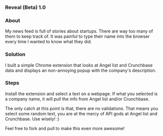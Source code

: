 ### Reveal (Beta) 1.0

### About
My news feed is full of stories about startups. There are way too many of them to keep track of. It was painful to type their name into the browser every time I wanted to know what they did.

### Solution
I built a simple Chrome extension that looks at Angel list and Crunchbase data and displays an non-annoying popup with the company's description.

### Steps
Install the extension and select a text on a webpage. If what you selected is a company name, it will pull the info from Angel list and/or Crunchbase.

The only catch at this point is that, there are no validations. That means you select some random text, you are at the mercy of API gods at Angel list and Crunchbase. Use wisely! :)

Feel free to fork and pull to make this even more awesome!